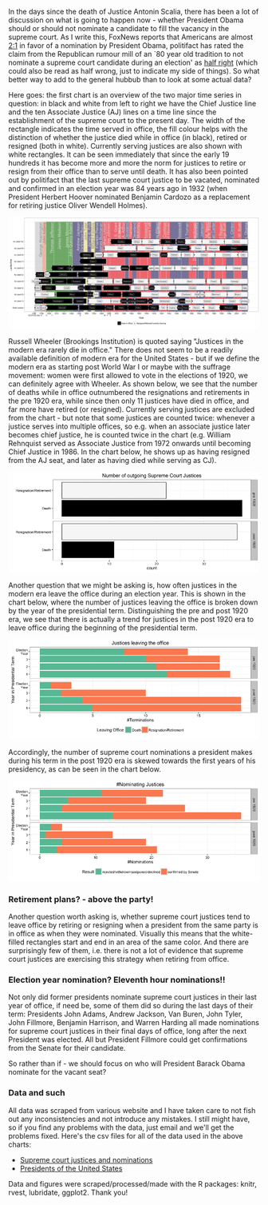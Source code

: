 In the days since the death of Justice Antonin Scalia, there has been a
lot of discussion on what is going to happen now - whether President
Obama should or should not nominate a candidate to fill the vacancy in
the supreme court. As I write this, FoxNews reports that Americans are
almost
[2:1](http://www.foxnews.com/politics/interactive/2016/02/18/fox-news-poll-national-presidential-race-february-18-2016/)
in favor of a nomination by President Obama, politifact has rated the
claim from the Republican rumour mill of an \`80 year old tradition to
not nominate a supreme court candidate during an election' as [half
right](http://www.politifact.com/truth-o-meter/article/2016/feb/17/misleading-notion-supreme-court-vacancy-hasnt-been/)
(which could also be read as half wrong, just to indicate my side of
things). So what better way to add to the general hubbub than to look at
some actual data?
<p>
Here goes: the first chart is an overview of the two major time series
in question: in black and white from left to right we have the Chief
Justice line and the ten Associate Justice (AJ) lines on a time line
since the establishment of the supreme court to the present day. The
width of the rectangle indicates the time served in office, the fill
colour helps with the distinction of whether the justice died while in
office (in black), retired or resigned (both in white). Currently
serving justices are also shown with white rectangles. It can be seen
immediately that since the early 19 hundreds it has become more and more
the norm for justices to retire or resign from their office than to
serve until death. It has also been pointed out by politifact that the
last supreme court justice to be vacated, nominated and confirmed in an
election year was 84 years ago in 1932 (when President Herbert Hoover
nominated Benjamin Cardozo as a replacement for retiring justice Oliver
Wendell Holmes).

![](assets/SCOTUS_files/unnamed-chunk-2-1.png)

Russell Wheeler (Brookings Institution) is quoted saying "Justices in
the modern era rarely die in office." There does not seem to be a
readily available definition of modern era for the United States - but
if we define the modern era as starting post World War I or maybe with
the suffrage movement: women were first allowed to vote in the elections
of 1920, we can definitely agree with Wheeler. As shown below, we see
that the number of deaths while in office outnumbered the resignations
and retirements in the pre 1920 era, while since then only 11 justices
have died in office, and far more have retired (or resigned). Currently
serving justices are excluded from the chart - but note that some
justices are counted twice: whenever a justice serves into multiple
offices, so e.g. when an associate justice later becomes chief justice,
he is counted twice in the chart (e.g. William Rehnquist served as
Associate Justice from 1972 onwards until becoming Chief Justice in
1986. In the chart below, he shows up as having resigned from the AJ
seat, and later as having died while serving as CJ).

<img src="assets/SCOTUS_files/unnamed-chunk-3-1.png" title="" alt="" width="600" />

Another question that we might be asking is, how often justices in the
modern era leave the office during an election year. This is shown in
the chart below, where the number of justices leaving the office is
broken down by the year of the presidential term. Distinguishing the pre
and post 1920 era, we see that there is actually a trend for justices in
the post 1920 era to leave office during the beginning of the
presidential term.

<img src="assets/SCOTUS_files/unnamed-chunk-4-1.png" title="" alt="" width="600" />

Accordingly, the number of supreme court nominations a president makes
during his term in the post 1920 era is skewed towards the first years
of his presidency, as can be seen in the chart below.

<img src="assets/SCOTUS_files/unnamed-chunk-5-1.png" title="" alt="" width="600" />

### Retirement plans? - above the party!

<!--Another question worth asking is, whether or not supreme court justices tend to leave office by retiring or resigning when a supporting party president is in office.-->
Another question worth asking is, whether supreme court justices tend to
leave office by retiring or resigning when a president from the same
party is in office as when they were nominated. Visually this means that
the white-filled rectangles start and end in an area of the same color.
And there are surprisingly few of them, i.e. there is not a lot of
evidence that supreme court justices are exercising this strategy when
retiring from office.

### Election year nomination? Eleventh hour nominations!!

Not only did former presidents nominate supreme court justices in their
last year of office, if need be, some of them did so during the last
days of their term: Presidents John Adams, Andrew Jackson, Van Buren,
John Tyler, John Fillmore, Benjamin Harrison, and Warren Harding all
made nominations for supreme court justices in their final days of
office, long after the next President was elected. All but President
Fillmore could get confirmations from the Senate for their candidate.

So rather than if - we should focus on who will President Barack Obama
nominate for the vacant seat?

<!--
  - John Adams nominated John Marshall on January 20 1801, fifteen days before Thomas Jefferson took office - and the senate approved the nomination on January 27 for fear "lest another not so qualified, and more disgusting to the Bench, should be substituted, and because it appeared that this gentleman [Marshall] was not privy to his own nomination" (Senator Jonathan Dayton). Not exactly a "delay, delay, delay" tactic, even though the seven days were already seen as delaying the confirmation.

  - President Andrew Jackson nominated two(!) supreme court justices on his last full day in office. Catron accepted the nomination and was confirmed by the Congress five days later.

  - President Van Buren nominated Peter Vivan Daniel during his last week as president, and Daniel was confirmed by the senate on March 2, 1841.
  
  - On February 4, 1845, Nelson was nominated by President John Tyler to a seat as an Associate Justice on the Supreme Court, it took the Senate only a couple of days to confirm his appointment.
  
  - President Fillmore attempted to fill Justice McKinley's seat four times, but only his successor was successful in that.
  
  - Howell Edmunds Jackson's  nomination for the supreme court was announced on February 2, 1893 by outgoing president B. Harrison.
  
  - President Warren Harding nominated Sanford to the Supreme Court on January 24, 1923, to the seat vacated by Mahlon Pitney. Sanford was confirmed by the Senate, and received his commission, on January 29, 1923.
  



```
##                          Judge   President.x President.y
## 15          Bushrod Washington      J. Adams       Adams
## 16                Alfred Moore      J. Adams       Adams
## 17                    John Jay      J. Adams       Adams
## 18               John Marshall      J. Adams   Jefferson
## 28              Robert Trimble   J. Q. Adams       Adams
## 29          John J. Crittenden   J. Q. Adams       Adams
## 36                 John Catron       Jackson       Buren
## 37               William Smith       Jackson       Buren
## 38               John McKinley     Van Buren       Buren
## 39         Peter Vivian Daniel     Van Buren       Tyler
## 47               Samuel Nelson         Tyler        Polk
## 48                John M. Read         Tyler        Polk
## 54        George Edmund Badger      Fillmore      Pierce
## 55            William C. Micou      Fillmore      Pierce
## 58           Jeremiah S. Black      Buchanan     Lincoln
## 64              Henry Stanbery    A. Johnson     Johnson
## 75            Stanley Matthews         Hayes      Arthur
## 76            Stanley Matthews      Garfield      Arthur
## 82         David Josiah Brewer   B. Harrison    Harrison
## 83        Henry Billings Brown   B. Harrison    Harrison
## 84          George Shiras, Jr.   B. Harrison    Harrison
## 85      Howell Edmunds Jackson   B. Harrison   Cleveland
## 92  Oliver Wendell Holmes, Jr.  T. Roosevelt   Roosevelt
## 93              William R. Day  T. Roosevelt   Roosevelt
## 94         William Henry Moody  T. Roosevelt   Roosevelt
## 108       Edward Terry Sanford       Harding    Coolidge
## 114                 Hugo Black  F. Roosevelt   Roosevelt
## 115        Stanley Forman Reed  F. Roosevelt   Roosevelt
## 116          Felix Frankfurter  F. Roosevelt   Roosevelt
## 117         William O. Douglas  F. Roosevelt   Roosevelt
## 118               Frank Murphy  F. Roosevelt   Roosevelt
## 119            Harlan F. Stone  F. Roosevelt   Roosevelt
## 120            James F. Byrnes  F. Roosevelt   Roosevelt
## 121          Robert H. Jackson  F. Roosevelt   Roosevelt
## 122      Wiley Blount Rutledge  F. Roosevelt   Roosevelt
## 135                 Abe Fortas    L. Johnson     Johnson
## 136          Thurgood Marshall    L. Johnson     Johnson
## 137                 Abe Fortas    L. Johnson     Johnson
## 138           Homer Thornberry    L. Johnson     Johnson
## 151               David Souter G. H. W. Bush        Bush
## 152            Clarence Thomas G. H. W. Bush        Bush
## 155            John G. Roberts    G. W. Bush        Bush
## 156            John G. Roberts    G. W. Bush        Bush
## 157              Harriet Miers    G. W. Bush        Bush
## 158               Samuel Alito    G. W. Bush        Bush
```

```
## , , OutAlive = Death, modern2 = pre 1920
## 
##                factor(Party.y)
## factor(Party.x) Democrat Republican Whig
##      Democrat          2          7    4
##      Republican        5          9    0
## 
## , , OutAlive = Resignation/Retirement, modern2 = pre 1920
## 
##                factor(Party.y)
## factor(Party.x) Democrat Republican Whig
##      Democrat          2          6    0
##      Republican        2         12    0
## 
## , , OutAlive = Death, modern2 = post 1920
## 
##                factor(Party.y)
## factor(Party.x) Democrat Republican Whig
##      Democrat          3          2    0
##      Republican        3          2    0
## 
## , , OutAlive = Resignation/Retirement, modern2 = post 1920
## 
##                factor(Party.y)
## factor(Party.x) Democrat Republican Whig
##      Democrat          5          8    0
##      Republican        8         10    0
```
-->
### Data and such

All data was scraped from various website and I have taken care to not
fish out any inconsistencies and not introduce any mistakes. I still
might have, so if you find any problems with the data, just email and
we'll get the problems fixed. Here's the csv files for all of the data
used in the above charts:

-   [Supreme court justices and
    nominations](assets/SCOTUS_files/justices-nominations.csv)
-   [Presidents of the United
    States](assets/SCOTUS_files/presidents.csv)

Data and figures were scraped/processed/made with the R packages: knitr,
rvest, lubridate, ggplot2. Thank you!
